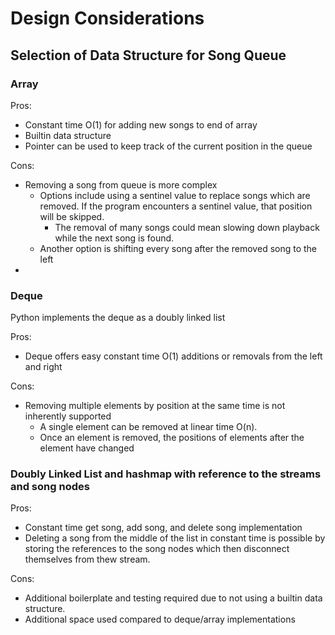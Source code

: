  # Design Considerations
 
## Selection of Data Structure for Song Queue

### Array
Pros:
- Constant time O(1) for adding new songs to end of array
- Builtin data structure
- Pointer can be used to keep track of the current position in the queue

Cons:
- Removing a song from queue is more complex
   - Options include using a sentinel value to replace songs which are removed. 
      If the program encounters a sentinel value, that position will be skipped. 
     - The removal of many songs could mean slowing down playback while the next song is found. 
   - Another option is shifting every song after the removed song to the left
- 

### Deque
Python implements the deque as a doubly linked list

Pros:
- Deque offers easy constant time O(1) additions or removals from the left and right

Cons:
- Removing multiple elements by position at the same time is not inherently supported
   - A single element can be removed at linear time O(n). 
   - Once an element is removed, the positions of elements after the element have changed

### Doubly Linked List and hashmap with reference to the streams and song nodes

Pros:
- Constant time get song, add song, and delete song implementation
- Deleting a song from the middle of the list in constant time is possible by storing the references to the song nodes
which then disconnect themselves from thew stream.

Cons:
- Additional boilerplate and testing required due to not using a builtin data structure. 
- Additional space used compared to deque/array implementations
